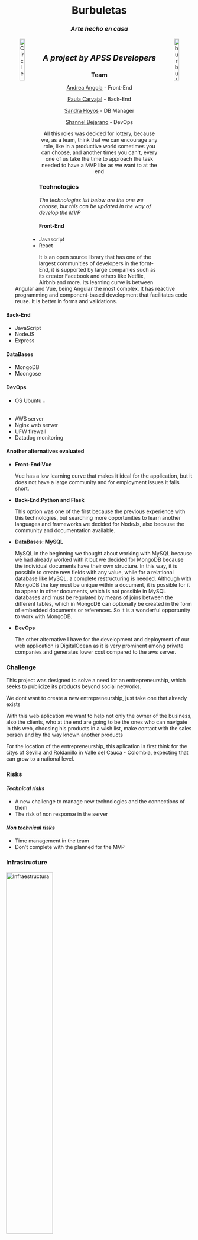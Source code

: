 <header>
  <h1 align="center"> Burbuletas </h1>
  <h3 align="center"><i>Arte hecho en casa</i></h3>
  <img src="https://i.ibb.co/Yj8J6Gb/Circle-Initial-Logo.png" alt="Circle-Initial-Logo" 
     border="0"
     alt="Apps Logo"
     align="left"
     width= 17%
     height= 17%>
  <img src="https://i.ibb.co/f160p5f/burbuletas.jpg" alt="burbuletas" 
     border="0"
     alt=" Burbuletas logo"
     align="right"
     width= 17%
     height= 17%>
</header>

<body>
  <section>
    <h2 align="center"> <i>A project by APSS Developers</i> </h2>
      <h3 align="center"> Team </h3>
      <ul align="center">
        <p><a href="http://github.com/122-63">Andrea Angola</a> - Front-End</p>
        <p><a href="http://github.com/paulacarvani">Paula Carvajal</a> - Back-End</p>
        <p><a href="http://github.com/sandrahoyos">Sandra Hoyos</a> - DB Manager</p>
        <p><a href="http://github.com/nel10">Shannel Bejarano</a> - DevOps</p>
        <p>All this roles was decided for lottery, because we, as a team, think that we can encourage any role, like in a productive world sometimes you can choose, and another times you can't, every one of us take the time to approach the task needed to have a MVP like as we want to at the end</p>
      </ul>
  </section>
  <section>
    <h3> Technologies </h3>
    <p><i> The technologies list below are the one we choose, but this can be updated in the way of develop the MVP</i></p>
    <h4><b> Front-End </b></h4>
    <ul>
        <li>Javascript</li>
        <li>React</li>
        <p> It is an open source library that has one of the largest communities of developers in the fornt-End, it is supported by large companies such as its creator Facebook and others like Netflix, Airbnb and more.
        Its learning curve is between Angular and Vue, being Angular the most complex.
        It has reactive programming and component-based development that facilitates code reuse.
        It is better in forms and validations.</p>
    </ul>
    <h4><b> Back-End </b></h4>
    <ul>
      <li>JavaScript</li>
      <li>NodeJS</li>
      <li>Express</li>
    </ul>
    <h4><b> DataBases </b></h4>
    <ul>
      <li>MongoDB</li>
      <li>Moongose</li>
    </ul>
    <h4><b> DevOps </b></h4>
    <ul>
      <li>OS Ubuntu <img src="https://upload.wikimedia.org/wikipedia/commons/thumb/a/ab/Logo-ubuntu_cof-orange-hex.svg/1200px-Logo-ubuntu_cof-orange-hex.svg.png" width= 1% height= 1%></li>
      <li>AWS server</li>
      <li>Nginx web server</li>
      <li>UFW firewall</li>
      <li>Datadog monitoring</li>  
    </ul>
    <h4><b> Another alternatives evaluated </b></h4>
    <ul>
      <li><b>Front-End:Vue</b></li>
      <p>Vue has a low learning curve that makes it ideal for the application, but it does not have a large community and for employment issues it falls short.</p>
      <li><b>Back-End:Python and Flask</b></li>
      <p>This option was one of the first because the previous experience with this technologies,
      but searching more opportunities to learn another languages and frameworks we decided for NodeJs, also because the community and documentation available.</p>
      <li><b>DataBases: MySQL </b></li>
      <p>MySQL in the beginning we thought about working with MySQL because we had already worked with it but we decided for MongoDB because the individual documents have their own structure. In this way, it is possible to create new fields with any value, while for a relational database like MySQL, a complete restructuring is needed. Although with MongoDB the key must be unique within a document, it is possible for it to appear in other documents, which is not possible in MySQL databases and must be regulated by means of joins between the different tables, which in MongoDB can optionally be created in the form of embedded documents or references.
      So it is a wonderful opportunity to work with MongoDB.</p>
      <li><b>DevOps</b></li>
      <p>The other alternative I have for the development and deployment of our web application is DigitalOcean as it is very prominent among private companies and generates lower cost compared to the aws server.</p>
  </section>
  <section>
    <h3> Challenge </h3>
    <p>This project was designed to solve a need for an entrepreneurship, which seeks to publicize its products beyond social networks.</p>
    <p>We dont want to create a new entrepreneurship, just take one that already exists</p>
    <p>With this web aplication we want to help not only the owner of the business, also the clients, who at the end are going to be the ones who can navigate in this web, choosing his products in a wish list, make contact with the sales person and by the way known another products</p>
    <p>For the location of the entrepreneurship, this aplication is first think for the citys of Sevilla and Roldanillo in Valle del Cauca - Colombia, expecting that can grow to a national level.</p>
  </section>
  <section>
    <h3> Risks </h3>
    <h4><i>Technical risks</i></h4>
    <ul>
      <li>A new challenge to manage new technologies and the connections of them</li>
      <li>The risk of non response in the server</li>
    </ul>
    <h4><i>Non technical risks</i></h4>
    <ul>
      <li>Time management in the team</li>
      <li>Don’t complete with the planned for the MVP</li>
    </ul>
  </section>
  <section>
    <h3> Infrastructure </h3>
    <img src="https://i.ibb.co/s3dswYy/Infraestructura.png"
         border="0"
         alt="Infraestructura"
         width= 50%
         height= 50%>
  </section>
  <section>
    <h3> Existing Solutions </h3>
    <a href="https://onthegarden.co/project/materas-personalizadas/"><img src="https://i.ibb.co/pdtWKq8/existentes.png" alt="existentes" border="0" width= 20% height= 20%></a>
    <a href="https://mygarden.com.co/"><img src="https://i.ibb.co/55XfgzN/existentes-1.png" alt="existentes-1" border="0" width= 20% height= 20%></a>
    <a href="https://jardineros.com.co/vivero-online/plantas-de-renovacion-y-purificadoras/"><img src="https://i.ibb.co/brb1PrS/existentes-2.png" alt="existentes-2" border="0" width= 20% height= 20%></a>
    <a href="https://latiendadelcactus.com/"><img src="https://i.ibb.co/8YRRDjs/existentes-3.png" alt="existentes-3" border="0" width= 20% height= 20%></a>
  </section>
</body>
